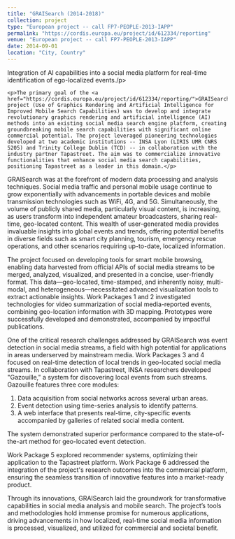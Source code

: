 ```yaml
---
title: "GRAISearch (2014-2018)"
collection: project
type: "European project -- call FP7-PEOPLE-2013-IAPP"
permalink: "https://cordis.europa.eu/project/id/612334/reporting"
venue: "European project -- call FP7-PEOPLE-2013-IAPP"
date: 2014-09-01
location: "City, Country"
---
```


<p>Integration of AI capabilities into a social media platform for real-time identification of ego-localized events./p>
    
    <p>The primary goal of the <a href="https://cordis.europa.eu/project/id/612334/reporting/">GRAISearch</a> project (Use of Graphics Rendering and Artificial Intelligence for Improved Mobile Search Capabilities) was to develop and integrate revolutionary graphics rendering and artificial intelligence (AI) methods into an existing social media search engine platform, creating groundbreaking mobile search capabilities with significant online commercial potential. The project leveraged pioneering technologies developed at two academic institutions -- INSA Lyon (LIRIS UMR CNRS 5205) and Trinity College Dublin (TCD) -- in collaboration with the industry partner Tapastreet. The aim was to commercialize innovative functionalities that enhance social media search capabilities, positioning Tapastreet as a leader in this domain.</p>

<p>GRAISearch was at the forefront of modern data processing and analysis techniques. Social media traffic and personal mobile usage continue to grow exponentially with advancements in portable devices and mobile transmission technologies such as WiFi, 4G, and 5G. Simultaneously, the volume of publicly shared media, particularly visual content, is increasing, as users transform into independent amateur broadcasters, sharing real-time, geo-located content. This wealth of user-generated media provides invaluable insights into global events and trends, offering potential benefits in diverse fields such as smart city planning, tourism, emergency rescue operations, and other scenarios requiring up-to-date, localized information.</p>

<p>The project focused on developing tools for smart mobile browsing, enabling data harvested from official APIs of social media streams to be merged, analyzed, visualized, and presented in a concise, user-friendly format. This data—geo-located, time-stamped, and inherently noisy, multi-modal, and heterogeneous—necessitated advanced visualization tools to extract actionable insights. Work Packages 1 and 2 investigated technologies for video summarization of social media-reported events, combining geo-location information with 3D mapping. Prototypes were successfully developed and demonstrated, accompanied by impactful publications.</p>

<p>One of the critical research challenges addressed by GRAISearch was event detection in social media streams, a field with high potential for applications in areas underserved by mainstream media. Work Packages 3 and 4 focused on real-time detection of local trends in geo-located social media streams. In collaboration with Tapastreet, INSA researchers developed "Gazouille," a system for discovering local events from such streams. Gazouille features three core modules:</p>
<ol>
    <li>Data acquisition from social networks across several urban areas.
    </li><li>Event detection using time-series analysis to identify patterns.
    </li><li>A web interface that presents real-time, city-specific events accompanied by galleries of related social media content.
    </li></ol>

<p>The system demonstrated superior performance compared to the state-of-the-art method for geo-located event detection.</p>

<p>Work Package 5 explored recommender systems, optimizing their application to the Tapastreet platform. Work Package 6 addressed the integration of the project's research outcomes into the commercial platform, ensuring the seamless transition of innovative features into a market-ready product.</p>

<p>Through its innovations, GRAISearch laid the groundwork for transformative capabilities in social media analysis and mobile search. The project’s tools and methodologies hold immense promise for numerous applications, driving advancements in how localized, real-time social media information is processed, visualized, and utilized for commercial and societal benefit.</p>

